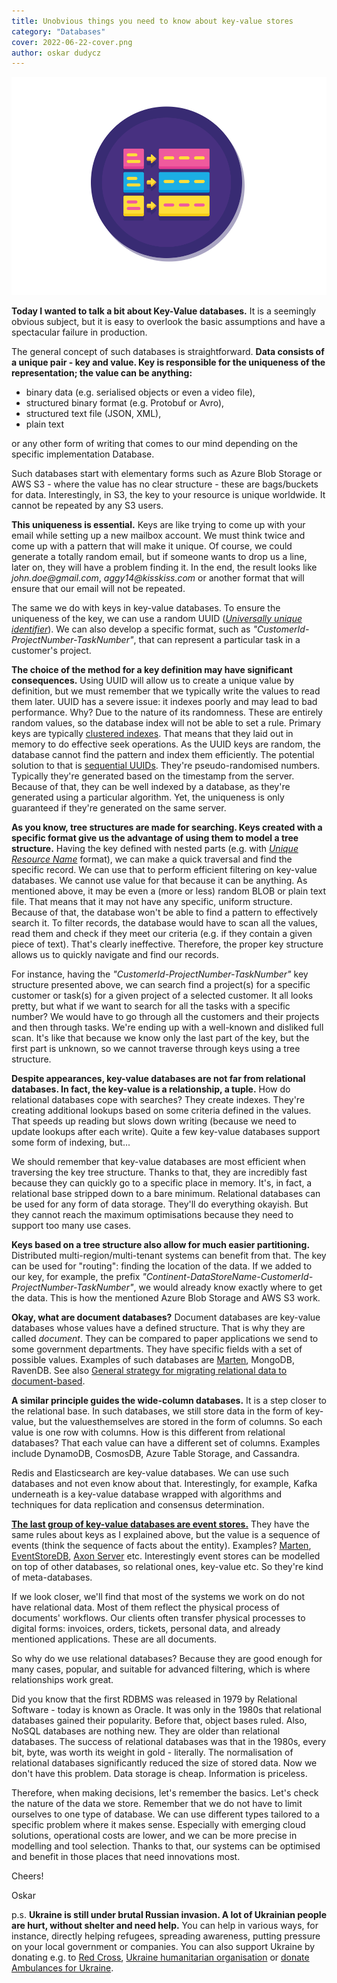 ```yaml
---
title: Unobvious things you need to know about key-value stores
category: "Databases"
cover: 2022-06-22-cover.png
author: oskar dudycz
---
```


![cover](2022-06-22-cover.png)

**Today I wanted to talk a bit about Key-Value databases.** It is a seemingly obvious subject, but it is easy to overlook the basic assumptions and have a spectacular failure in production.

The general concept of such databases is straightforward. **Data consists of a unique pair - key and value. Key is responsible for the uniqueness of the representation; the value can be anything:**
- binary data (e.g. serialised objects or even a video file), 
- structured binary format (e.g. Protobuf or Avro),
- structured text file (JSON, XML), 
- plain text 

or any other form of writing that comes to our mind depending on the specific implementation Database.

Such databases start with elementary forms such as Azure Blob Storage or AWS S3 - where the value has no clear structure - these are bags/buckets for data. Interestingly, in S3, the key to your resource is unique worldwide. It cannot be repeated by any S3 users.

**This uniqueness is essential.** Keys are like trying to come up with your email while setting up a new mailbox account. We must think twice and come up with a pattern that will make it unique. Of course, we could generate a totally random email, but if someone wants to drop us a line, later on, they will have a problem finding it. In the end, the result looks like _john.doe@gmail.com_, _aggy14@kisskiss.com_ or another format that will ensure that our email will not be repeated.

The same we do with keys in key-value databases. To ensure the uniqueness of the key, we can use a random UUID (_[Universally unique identifier](https://en.wikipedia.org/wiki/Universally_unique_identifier)_). We can also develop a specific format, such as _"CustomerId-ProjectNumber-TaskNumber"_, that can represent a particular task in a customer's project.

**The choice of the method for a key definition may have significant consequences.** Using UUID will allow us to create a unique value by definition, but we must remember that we typically write the values ​​to read them later. UUID has a severe issue: it indexes poorly and may lead to bad performance. Why? Due to the nature of its randomness. These are entirely random values, so the database index will not be able to set a rule. Primary keys are typically [clustered indexes](https://docs.microsoft.com/en-us/sql/relational-databases/indexes/clustered-and-nonclustered-indexes-described?view=sql-server-ver16). That means that they laid out in memory to do effective seek operations. As the UUID keys are random, the database cannot find the pattern and index them efficiently. The potential solution to that is [sequential UUIDs](https://www.2ndquadrant.com/en/blog/sequential-uuid-generators/). They're pseudo-randomised numbers. Typically they're generated based on the timestamp from the server. Because of that, they can be well indexed by a database, as they're generated using a particular algorithm. Yet, the uniqueness is only guaranteed if they're generated on the same server.

**As you know, tree structures are made for searching. Keys created with a specific format give us the advantage of using them to model a tree structure.** Having the key defined with nested parts (e.g. with _[Unique Resource Name](https://en.wikipedia.org/wiki/Uniform_Resource_Name)_ format), we can make a quick traversal and find the specific record. We can use that to perform efficient filtering on key-value databases. We cannot use value for that because it can be anything. As mentioned above, it may be even a (more or less) random BLOB or plain text file. That means that it may not have any specific, uniform structure. Because of that, the database won't be able to find a pattern to effectively search it. To filter records, the database would have to scan all the values, read them and check if they meet our criteria (e.g. if they contain a given piece of text). That's clearly ineffective. Therefore, the proper key structure allows us to quickly navigate and find our records.

For instance, having the _"CustomerId-ProjectNumber-TaskNumber"_ key structure presented above, we can search find a project(s) for a specific customer or task(s) for a given project of a selected customer.
It all looks pretty, but what if we want to search for all the tasks with a specific number? We would have to go through all the customers and their projects and then through tasks. We're ending up with a well-known and disliked full scan. It's like that because we know only the last part of the key, but the first part is unknown, so we cannot traverse through keys using a tree structure.

**Despite appearances, key-value databases are not far from relational databases. In fact, the key-value is a relationship, a tuple.** How do relational databases cope with searches? They create indexes. They're creating additional lookups based on some criteria defined in the values. That speeds up reading but slows down writing (because we need to update lookups after each write). Quite a few key-value databases support some form of indexing, but...

We should remember that key-value databases are most efficient when traversing the key tree structure. Thanks to that, they are incredibly fast because they can quickly go to a specific place in memory. It's, in fact, a relational base stripped down to a bare minimum. Relational databases can be used for any form of data storage. They'll do everything okayish. But they cannot reach the maximum optimisations because they need to support too many use cases.

**Keys based on a tree structure also allow for much easier partitioning.** Distributed multi-region/multi-tenant systems can benefit from that. The key can be used for "routing": finding the location of the data. If we added to our key, for example, the prefix _"Continent-DataStoreName-CustomerId-ProjectNumber-TaskNumber"_, we would already know exactly where to get the data. This is how the mentioned Azure Blob Storage and AWS S3 work.

**Okay, what are document databases?** Document databases are key-value databases whose values ​​have a defined structure. That is why they are called _document_. They can be compared to paper applications we send to some government departments. They have specific fields with a set of possible values. Examples of such databases are [Marten](https://martendb.io/documents/), MongoDB, RavenDB. See also [General strategy for migrating relational data to document-based](/en/strategy_on_migrating_relational_data_to_document_based/).

**A similar principle guides the wide-column databases.** It is a step closer to the relational base. In such databases, we still store data in the form of key-value, but the values ​​themselves are stored in the form of columns. So each value is one row with columns. How is this different from relational databases? That each value can have a different set of columns. Examples include DynamoDB, CosmosDB, Azure Table Storage, and Cassandra.

Redis and Elasticsearch are key-value databases. We can use such databases and not even know about that. Interestingly, for example, Kafka underneath is a key-value database wrapped with algorithms and techniques for data replication and consensus determination.

**[The last group of key-value databases are event stores.](/en/event_stores_are_key_value_stores)** They have the same rules about keys as I explained above, but the value is a sequence of events (think the sequence of facts about the entity). Examples? [Marten](https://martendb.io/events/), [EventStoreDB](https://www.eventstore.com/), [Axon Server](https://developer.axoniq.io/axon-server/overview) etc. Interestingly event stores can be modelled on top of other databases, so relational ones, key-value etc. So they're kind of meta-databases.

If we look closer, we'll find that most of the systems we work on do not have relational data. Most of them reflect the physical process of documents' workflows. Our clients often transfer physical processes to digital forms: invoices, orders, tickets, personal data, and already mentioned applications. These are all documents.

So why do we use relational databases? Because they are good enough for many cases, popular, and suitable for advanced filtering, which is where relationships work great.

Did you know that the first RDBMS was released in 1979 by Relational Software - today is known as Oracle. It was only in the 1980s that relational databases gained their popularity. Before that, object bases ruled. Also, NoSQL databases are nothing new. They are older than relational databases. The success of relational databases was that in the 1980s, every bit, byte, was worth its weight in gold - literally. The normalisation of relational databases significantly reduced the size of stored data. Now we don't have this problem. Data storage is cheap. Information is priceless.

Therefore, when making decisions, let's remember the basics. Let's check the nature of the data we store. Remember that we do not have to limit ourselves to one type of database. We can use different types tailored to a specific problem where it makes sense. Especially with emerging cloud solutions, operational costs are lower, and we can be more precise in modelling and tool selection. Thanks to that, our systems can be optimised and benefit in those places that need innovations most.

Cheers!

Oskar

p.s. **Ukraine is still under brutal Russian invasion. A lot of Ukrainian people are hurt, without shelter and need help.** You can help in various ways, for instance, directly helping refugees, spreading awareness, putting pressure on your local government or companies. You can also support Ukraine by donating e.g. to [Red Cross](https://www.icrc.org/en/donate/ukraine), [Ukraine humanitarian organisation](https://savelife.in.ua/en/donate/) or [donate Ambulances for Ukraine](https://www.gofundme.com/f/help-to-save-the-lives-of-civilians-in-a-war-zone).
